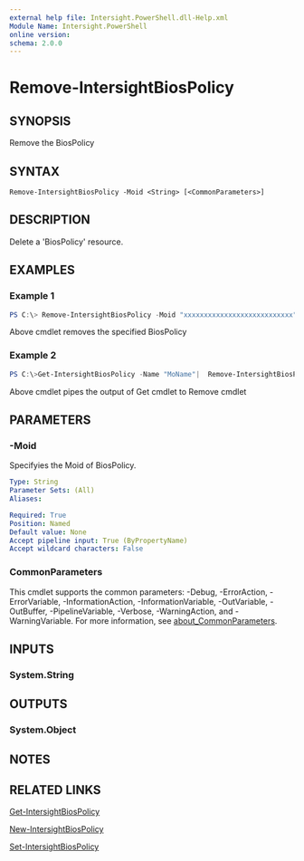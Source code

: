 ```yaml
---
external help file: Intersight.PowerShell.dll-Help.xml
Module Name: Intersight.PowerShell
online version:
schema: 2.0.0
---
```


# Remove-IntersightBiosPolicy

## SYNOPSIS
Remove the BiosPolicy

## SYNTAX

```
Remove-IntersightBiosPolicy -Moid <String> [<CommonParameters>]
```

## DESCRIPTION
Delete a &apos;BiosPolicy&apos; resource.

## EXAMPLES

### Example 1
```powershell
PS C:\> Remove-IntersightBiosPolicy -Moid "xxxxxxxxxxxxxxxxxxxxxxxxxxx"
```
Above cmdlet removes the specified BiosPolicy 

### Example 2
```powershell
PS C:\>Get-IntersightBiosPolicy -Name "MoName"|  Remove-IntersightBiosPolicy
```
Above cmdlet pipes the output of Get cmdlet to Remove cmdlet

## PARAMETERS

### -Moid
Specifyies the Moid of BiosPolicy.

```yaml
Type: String
Parameter Sets: (All)
Aliases:

Required: True
Position: Named
Default value: None
Accept pipeline input: True (ByPropertyName)
Accept wildcard characters: False
```

### CommonParameters
This cmdlet supports the common parameters: -Debug, -ErrorAction, -ErrorVariable, -InformationAction, -InformationVariable, -OutVariable, -OutBuffer, -PipelineVariable, -Verbose, -WarningAction, and -WarningVariable. For more information, see [about_CommonParameters](http://go.microsoft.com/fwlink/?LinkID=113216).

## INPUTS

### System.String

## OUTPUTS

### System.Object
## NOTES

## RELATED LINKS

[Get-IntersightBiosPolicy](./Get-IntersightBiosPolicy.md)

[New-IntersightBiosPolicy](./New-IntersightBiosPolicy.md)

[Set-IntersightBiosPolicy](./Set-IntersightBiosPolicy.md)

